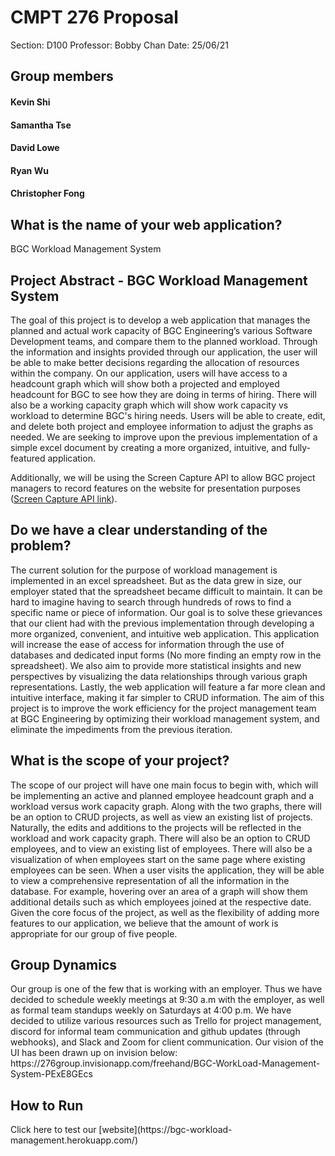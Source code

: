 <h1>CMPT 276 Proposal</h1>
Section: D100
Professor: Bobby Chan
Date: 25/06/21

<h2>Group members</h2>
<h4>Kevin Shi</h4>
<h4>Samantha Tse</h4>
<h4>David Lowe</h4>
<h4>Ryan Wu</h4>
<h4>Christopher Fong</h4>

<h2>What is the name of your web application?</h2>
BGC Workload Management System

<h2>Project Abstract - BGC Workload Management System</h2>

The goal of this project is to develop a web application that manages the planned and actual work capacity of BGC Engineering’s various Software Development teams, and compare them to the planned workload. Through the information and insights provided through our application, the user will be able to make better decisions regarding the allocation of resources within the company. On our application, users will have access to a headcount graph which will show both a projected and employed headcount for BGC to see how they are doing in terms of hiring. There will also be a working capacity graph which will show work capacity vs workload to determine BGC's hiring needs. Users will be able to create, edit, and delete both project and employee information to adjust the graphs as needed. We are seeking to improve upon the previous implementation of a simple excel document by creating a more organized, intuitive, and fully-featured application.

Additionally, we will be using the Screen Capture API to allow BGC project managers to record features on the website for presentation purposes ([Screen Capture API link](https://developer.mozilla.org/en-US/docs/Web/API/Screen_Capture_API)).

<h2>Do we have a clear understanding of the problem?</h2>
The current solution for the purpose of workload management is implemented in an excel spreadsheet. But as the data grew in size, our employer stated that the spreadsheet became difficult to maintain. It can be hard to imagine having to search through hundreds of rows to find a specific name or piece of information. Our goal is to solve these grievances that our client had with the previous implementation through developing a more organized, convenient, and intuitive web application. This application will increase the ease of access for information through the use of databases and dedicated input forms (No more finding an empty row in the spreadsheet). We also aim to provide more statistical insights and new perspectives by visualizing the data relationships through various graph representations. Lastly, the web application will feature a far more clean and intuitive interface, making it far simpler to CRUD information. The aim of this project is to improve the work efficiency for the project management team at BGC Engineering by optimizing their workload management system, and eliminate the impediments from the previous iteration.

<h2>What is the scope of your project?</h2>
The scope of our project will have one main focus to begin with, which will be implementing an active and planned employee headcount graph and a workload versus work capacity graph. Along with the two graphs, there will be an option to CRUD projects, as well as view an existing list of projects. Naturally, the edits and additions to the projects will be reflected in the workload and work capacity graph. There will also be an option to CRUD employees, and to view an existing list of employees. There will also be a visualization of when employees start on the same page where existing employees can be seen. When a user visits the application, they will be able to view a comprehensive representation of all the information in the database. For example, hovering over an area of a graph will show them additional details such as which employees joined at the respective date. Given the core focus of the project, as well as the flexibility of adding more features to our application, we believe that the amount of work is appropriate for our group of five people.

<h2>Group Dynamics</h2>
Our group is one of the few that is working with an employer. Thus we have decided to schedule weekly meetings at 9:30 a.m with the employer, as well as formal team standups weekly on Saturdays at 4:00 p.m. We have decided to utilize various resources such as Trello for project management, discord for informal team communication and github updates (through webhooks), and Slack and Zoom for client communication.
Our vision of the UI has been drawn up on invision below:
https://276group.invisionapp.com/freehand/BGC-WorkLoad-Management-System-PExE8GEcs

<h2>How to Run</h2>
Click here to test our [website](https://bgc-workload-management.herokuapp.com/)
